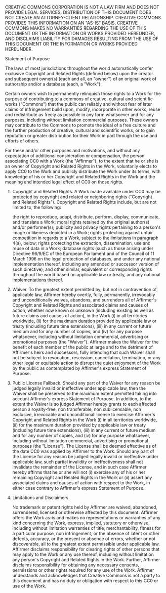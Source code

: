 CREATIVE COMMONS CORPORATION IS NOT A LAW FIRM AND DOES NOT
     PROVIDE LEGAL SERVICES. DISTRIBUTION OF THIS DOCUMENT DOES NOT
     CREATE AN ATTORNEY-CLIENT RELATIONSHIP. CREATIVE COMMONS PROVIDES
     THIS INFORMATION ON AN "AS-IS" BASIS. CREATIVE COMMONS MAKES NO
     WARRANTIES REGARDING THE USE OF THIS DOCUMENT OR THE INFORMATION
     OR WORKS PROVIDED HEREUNDER, AND DISCLAIMS LIABILITY FOR DAMAGES
     RESULTING FROM THE USE OF THIS DOCUMENT OR THE INFORMATION OR
     WORKS PROVIDED HEREUNDER.

Statement of Purpose

The laws of most jurisdictions throughout the world automatically
confer exclusive Copyright and Related Rights (defined below) upon the
creator and subsequent owner(s) (each and all, an "owner") of an
original work of authorship and/or a database (each, a "Work").

Certain owners wish to permanently relinquish those rights to a Work
for the purpose of contributing to a commons of creative, cultural and
scientific works ("Commons") that the public can reliably and without
fear of later claims of infringement build upon, modify, incorporate
in other works, reuse and redistribute as freely as possible in any
form whatsoever and for any purposes, including without limitation
commercial purposes. These owners may contribute to the Commons to
promote the ideal of a free culture and the further production of
creative, cultural and scientific works, or to gain reputation or
greater distribution for their Work in part through the use and
efforts of others.

For these and/or other purposes and motivations, and without any
expectation of additional consideration or compensation, the person
associating CC0 with a Work (the "Affirmer"), to the extent that he or
she is an owner of Copyright and Related Rights in the Work,
voluntarily elects to apply CC0 to the Work and publicly distribute
the Work under its terms, with knowledge of his or her Copyright and
Related Rights in the Work and the meaning and intended legal effect
of CC0 on those rights.

1. Copyright and Related Rights. A Work made available under CC0 may
be protected by copyright and related or neighboring rights
("Copyright and Related Rights"). Copyright and Related Rights
include, but are not limited to, the following:

    the right to reproduce, adapt, distribute, perform, display,
    communicate, and translate a Work; moral rights retained by the
    original author(s) and/or performer(s); publicity and privacy
    rights pertaining to a person's image or likeness depicted in a
    Work; rights protecting against unfair competition in regards to a
    Work, subject to the limitations in paragraph 4(a), below; rights
    protecting the extraction, dissemination, use and reuse of data in
    a Work; database rights (such as those arising under Directive
    96/9/EC of the European Parliament and of the Council of 11 March
    1996 on the legal protection of databases, and under any national
    implementation thereof, including any amended or successor version
    of such directive); and other similar, equivalent or corresponding
    rights throughout the world based on applicable law or treaty, and
    any national implementations thereof.

2. Waiver. To the greatest extent permitted by, but not in
contravention of, applicable law, Affirmer hereby overtly, fully,
permanently, irrevocably and unconditionally waives, abandons, and
surrenders all of Affirmer's Copyright and Related Rights and
associated claims and causes of action, whether now known or unknown
(including existing as well as future claims and causes of action), in
the Work (i) in all territories worldwide, (ii) for the maximum
duration provided by applicable law or treaty (including future time
extensions), (iii) in any current or future medium and for any number
of copies, and (iv) for any purpose whatsoever, including without
limitation commercial, advertising or promotional purposes (the
"Waiver"). Affirmer makes the Waiver for the benefit of each member of
the public at large and to the detriment of Affirmer's heirs and
successors, fully intending that such Waiver shall not be subject to
revocation, rescission, cancellation, termination, or any other legal
or equitable action to disrupt the quiet enjoyment of the Work by the
public as contemplated by Affirmer's express Statement of Purpose.

3. Public License Fallback. Should any part of the Waiver for any
reason be judged legally invalid or ineffective under applicable law,
then the Waiver shall be preserved to the maximum extent permitted
taking into account Affirmer's express Statement of Purpose. In
addition, to the extent the Waiver is so judged Affirmer hereby grants
to each affected person a royalty-free, non transferable, non
sublicensable, non exclusive, irrevocable and unconditional license to
exercise Affirmer's Copyright and Related Rights in the Work (i) in
all territories worldwide, (ii) for the maximum duration provided by
applicable law or treaty (including future time extensions), (iii) in
any current or future medium and for any number of copies, and (iv)
for any purpose whatsoever, including without limitation commercial,
advertising or promotional purposes (the "License"). The License shall
be deemed effective as of the date CC0 was applied by Affirmer to the
Work. Should any part of the License for any reason be judged legally
invalid or ineffective under applicable law, such partial invalidity
or ineffectiveness shall not invalidate the remainder of the License,
and in such case Affirmer hereby affirms that he or she will not (i)
exercise any of his or her remaining Copyright and Related Rights in
the Work or (ii) assert any associated claims and causes of action
with respect to the Work, in either case contrary to Affirmer's
express Statement of Purpose.

4. Limitations and Disclaimers.

    No trademark or patent rights held by Affirmer are waived,
    abandoned, surrendered, licensed or otherwise affected by this
    document.  Affirmer offers the Work as-is and makes no
    representations or warranties of any kind concerning the Work,
    express, implied, statutory or otherwise, including without
    limitation warranties of title, merchantability, fitness for a
    particular purpose, non infringement, or the absence of latent or
    other defects, accuracy, or the present or absence of errors,
    whether or not discoverable, all to the greatest extent
    permissible under applicable law.  Affirmer disclaims
    responsibility for clearing rights of other persons that may apply
    to the Work or any use thereof, including without limitation any
    person's Copyright and Related Rights in the Work. Further,
    Affirmer disclaims responsibility for obtaining any necessary
    consents, permissions or other rights required for any use of the
    Work.  Affirmer understands and acknowledges that Creative Commons
    is not a party to this document and has no duty or obligation with
    respect to this CC0 or use of the Work. 